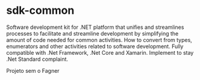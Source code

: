 # sdk-common
 Software development kit for .NET platform that unifies and streamlines processes to facilitate and streamline development by simplifying the amount of code needed for common activities. How to convert from types, enumerators and other activities related to software development. Fully compatible with .Net Framework, .Net Core and Xamarin. Implement to stay .Net Standard complaint.

Projeto sem o Fagner
